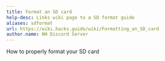```yaml
---
title: Format an SD card
help-desc: Links wiki page to a SD format guide
aliases: sdformat
url: https://wiki.hacks.guide/wiki/Formatting_an_SD_card
author.name: NH Discord Server
---
```


How to properly format your SD card
